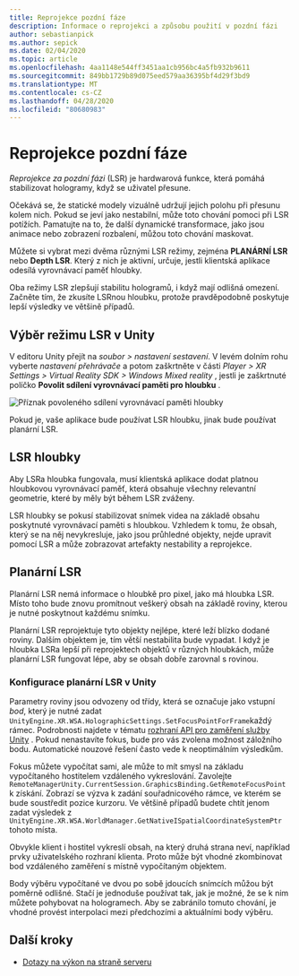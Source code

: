 ```yaml
---
title: Reprojekce pozdní fáze
description: Informace o reprojekci a způsobu použití v pozdní fázi
author: sebastianpick
ms.author: sepick
ms.date: 02/04/2020
ms.topic: article
ms.openlocfilehash: 4aa1148e544ff3451aa1cb956bc4a5fb932b9611
ms.sourcegitcommit: 849bb1729b89d075eed579aa36395bf4d29f3bd9
ms.translationtype: MT
ms.contentlocale: cs-CZ
ms.lasthandoff: 04/28/2020
ms.locfileid: "80680983"
---
```

# <a name="late-stage-reprojection"></a>Reprojekce pozdní fáze

*Reprojekce za pozdní fázi* (LSR) je hardwarová funkce, která pomáhá stabilizovat hologramy, když se uživatel přesune.

Očekává se, že statické modely vizuálně udržují jejich polohu při přesunu kolem nich. Pokud se jeví jako nestabilní, může toto chování pomoci při LSR potížích. Pamatujte na to, že další dynamické transformace, jako jsou animace nebo zobrazení rozbalení, můžou toto chování maskovat.

Můžete si vybrat mezi dvěma různými LSR režimy, zejména **PLANÁRNÍ LSR** nebo **Depth LSR**. Který z nich je aktivní, určuje, jestli klientská aplikace odesílá vyrovnávací paměť hloubky.

Oba režimy LSR zlepšují stabilitu hologramů, i když mají odlišná omezení. Začněte tím, že zkusíte LSRnou hloubku, protože pravděpodobně poskytuje lepší výsledky ve většině případů.

## <a name="choose-lsr-mode-in-unity"></a>Výběr režimu LSR v Unity

V editoru Unity přejít na *soubor > nastavení sestavení*. V levém dolním rohu vyberte *nastavení přehrávače* a potom zaškrtněte v části *Player > XR Settings > Virtual Reality SDK > Windows Mixed reality* , jestli je zaškrtnuté políčko **Povolit sdílení vyrovnávací paměti pro hloubku** .

![Příznak povoleného sdílení vyrovnávací paměti hloubky](./media/unity-depth-buffer-sharing-enabled.png)

Pokud je, vaše aplikace bude používat LSR hloubku, jinak bude používat planární LSR.

## <a name="depth-lsr"></a>LSR hloubky

Aby LSRa hloubka fungovala, musí klientská aplikace dodat platnou hloubkovou vyrovnávací paměť, která obsahuje všechny relevantní geometrie, které by měly být během LSR zváženy.

LSR hloubky se pokusí stabilizovat snímek videa na základě obsahu poskytnuté vyrovnávací paměti s hloubkou. Vzhledem k tomu, že obsah, který se na něj nevykresluje, jako jsou průhledné objekty, nejde upravit pomocí LSR a může zobrazovat artefakty nestability a reprojekce.

## <a name="planar-lsr"></a>Planární LSR

Planární LSR nemá informace o hloubkě pro pixel, jako má hloubka LSR. Místo toho bude znovu promítnout veškerý obsah na základě roviny, kterou je nutné poskytnout každému snímku.

Planární LSR reprojektuje tyto objekty nejlépe, které leží blízko dodané roviny. Dalším objektem je, tím větší nestabilita bude vypadat. I když je hloubka LSRa lepší při reprojektech objektů v různých hloubkách, může planární LSR fungovat lépe, aby se obsah dobře zarovnal s rovinou.

### <a name="configure-planar-lsr-in-unity"></a>Konfigurace planární LSR v Unity

Parametry roviny jsou odvozeny od třídy, která se označuje jako vstupní *bod*, který je nutné zadat `UnityEngine.XR.WSA.HolographicSettings.SetFocusPointForFrame`každý rámec. Podrobnosti najdete v tématu [rozhraní API pro zaměření služby Unity](https://docs.microsoft.com/windows/mixed-reality/focus-point-in-unity) . Pokud nenastavíte fokus, bude pro vás zvolena možnost záložního bodu. Automatické nouzové řešení často vede k neoptimálním výsledkům.

Fokus můžete vypočítat sami, ale může to mít smysl na základu vypočítaného hostitelem vzdáleného vykreslování. Zavolejte `RemoteManagerUnity.CurrentSession.GraphicsBinding.GetRemoteFocusPoint` k získání. Zobrazí se výzva k zadání souřadnicového rámce, ve kterém se bude soustředit pozice kurzoru. Ve většině případů budete chtít jenom zadat výsledek z `UnityEngine.XR.WSA.WorldManager.GetNativeISpatialCoordinateSystemPtr` tohoto místa.

Obvykle klient i hostitel vykreslí obsah, na který druhá strana neví, například prvky uživatelského rozhraní klienta. Proto může být vhodné zkombinovat bod vzdáleného zaměření s místně vypočítaným objektem.

Body výběru vypočítané ve dvou po sobě jdoucích snímcích můžou být poměrně odlišné. Stačí je jednoduše používat tak, jak je možné, že se k nim můžete pohybovat na hologramech. Aby se zabránilo tomuto chování, je vhodné provést interpolaci mezi předchozími a aktuálními body výběru.

## <a name="next-steps"></a>Další kroky

* [Dotazy na výkon na straně serveru](performance-queries.md)
